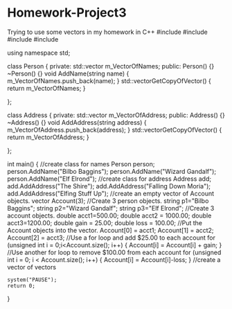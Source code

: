 # Homework-Project3
Trying to use some vectors in my homework in C++
#include <iostream>
#include <iomanip>
#include <string>
#include <vector>

using namespace std;

class Person
{ 
private:
	std::vector<string> m_VectorOfNames;
public:
	Person()
	{}
	~Person()
	{}
	void AddName(string name)
	{
		m_VectorOfNames.push_back(name);
	}
	std::vector<string>GetCopyOfVector()
	{
		return m_VectorOfNames;
	}
	
};

class Address
{
private:
	std::vector<string> m_VectorOfAddress;
public:
	Address()
	{}
	~Address()
	{}
	void AddAddress(string address)
	{
		m_VectorOfAddress.push_back(address);
	}
	std::vector<string>GetCopyOfVector()
	{
		return m_VectorOfAddress;
	}

};

int main()
{
	//create class for names
	Person person;
	person.AddName("Bilbo Baggins");
	person.AddName("Wizard Gandalf");
	person.AddName("Elf Elrond");
	//create class for address
	Address add;
	add.AddAddress("The Shire");
	add.AddAddress("Falling Down Moria");
	add.AddAddress("Elfing Stuff Up");
	//create an empty vector of Account objects.
	vector<double> Account(3);
	//Create 3 person objects.
	string p1="Bilbo Baggins";
	string p2="Wizard Gandalf";
	string p3="Elf Elrond";
	//Create 3 account objects.
	double acct1=500.00;
	double acct2 = 1000.00;
	double acct3=1200.00;
	double gain = 25.00;
	double loss = 100.00;
	//Put the Account objects into the vector.
	Account[0] = acct1;
	Account[1] = acct2;
	Account[2] = acct3;
	//Use a for loop and add $25.00 to each account
	for (unsigned int i = 0;i<Account.size(); i++)
	{
		Account[i] = Account[i] + gain;
	}
	 //Use another for loop to remove $100.00 from each account
	for (unsigned int i = 0; i < Account.size(); i++)
	{
		Account[i] = Account[i]-loss;
	}
	//create a vector of vectors

	system("PAUSE");
	return 0;
}

